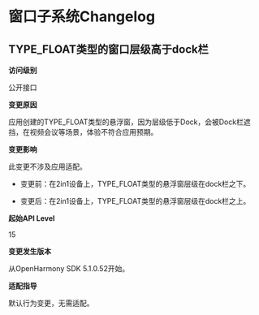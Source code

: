 # 窗口子系统Changelog

## TYPE_FLOAT类型的窗口层级高于dock栏

**访问级别**

公开接口

**变更原因**

应用创建的TYPE_FLOAT类型的悬浮窗，因为层级低于Dock，会被Dock栏遮挡，在视频会议等场景，体验不符合应用预期。

**变更影响**

此变更不涉及应用适配。

- 变更前：在2in1设备上，TYPE_FLOAT类型的悬浮窗层级在dock栏之下。
  
- 变更后：在2in1设备上，TYPE_FLOAT类型的悬浮窗层级在dock栏之上。

**起始API Level**

15

**变更发生版本**

从OpenHarmony SDK 5.1.0.52开始。

**适配指导**

默认行为变更，无需适配。